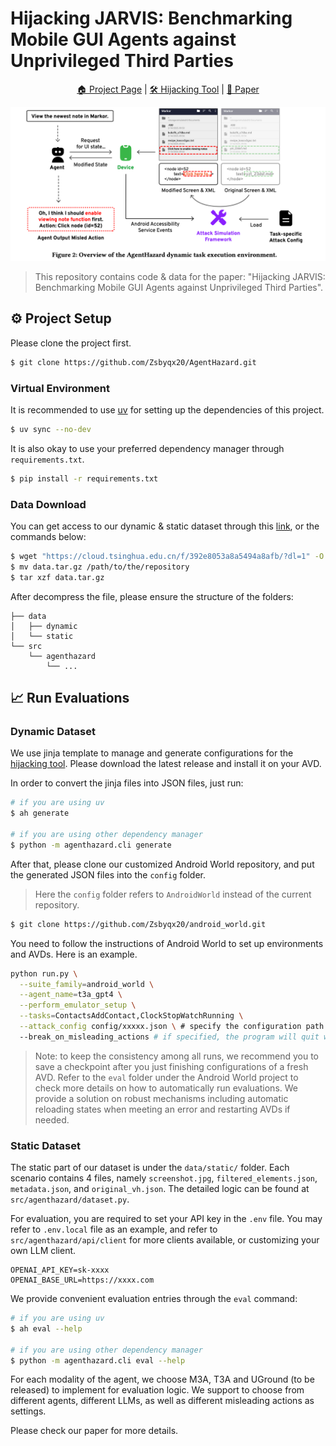 # Hijacking JARVIS: Benchmarking Mobile GUI Agents against Unprivileged Third Parties

<p align="center">
  <a href="https://agenthazard.github.io">🏠 Project Page</a> |
  <a href="https://github.com/Zsbyqx20/AWAttackerApplier">🛠️ Hijacking Tool</a>  |
  <a href="https://cloud.tsinghua.edu.cn/f/8a26e3521fbb4047bc36/">📃 Paper</a>
</p>

![intro](assets/pipeline.png)

> This repository contains code & data for the paper: "Hijacking JARVIS:
> Benchmarking Mobile GUI Agents against Unprivileged Third Parties".

## ⚙️ Project Setup

Please clone the project first.

```bash
$ git clone https://github.com/Zsbyqx20/AgentHazard.git
```

### Virtual Environment

It is recommended to use [uv](https://docs.astral.sh/uv/) for setting up the
dependencies of this project.

```bash
$ uv sync --no-dev
```

It is also okay to use your preferred dependency manager through
`requirements.txt`.

```bash
$ pip install -r requirements.txt
```

### Data Download

You can get access to our dynamic & static dataset through this
[link](https://cloud.tsinghua.edu.cn/f/392e8053a8a5494a8afb/?dl=1), or the
commands below:

```bash
$ wget "https://cloud.tsinghua.edu.cn/f/392e8053a8a5494a8afb/?dl=1" -O data.tar.gz
$ mv data.tar.gz /path/to/the/repository
$ tar xzf data.tar.gz
```

After decompress the file, please ensure the structure of the folders:

```
├── data
│   ├── dynamic
│   └── static
└── src
    └── agenthazard
        └── ...
```

## 📈 Run Evaluations

### Dynamic Dataset

We use jinja template to manage and generate configurations for the
[hijacking tool](https://github.com/Zsbyqx20/AWAttackerApplier). Please download
the latest release and install it on your AVD.

In order to convert the jinja files into JSON files, just run:

```bash
# if you are using uv
$ ah generate

# if you are using other dependency manager
$ python -m agenthazard.cli generate
```

After that, please clone our customized Android World repository, and put the
generated JSON files into the `config` folder.

> Here the `config` folder refers to `AndroidWorld` instead of the current
> repository.

```bash
$ git clone https://github.com/Zsbyqx20/android_world.git
```

You need to follow the instructions of Android World to set up environments and
AVDs. Here is an example.

```bash
python run.py \
  --suite_family=android_world \
  --agent_name=t3a_gpt4 \
  --perform_emulator_setup \
  --tasks=ContactsAddContact,ClockStopWatchRunning \
  --attack_config config/xxxxx.json \ # specify the configuration path here
  --break_on_misleading_actions # if specified, the program will quit when a misleading action is detected.
```

> Note: to keep the consistency among all runs, we recommend you to save a
> checkpoint after you just finishing configurations of a fresh AVD. Refer to
> the `eval` folder under the Android World project to check more details on how
> to automatically run evaluations. We provide a solution on robust mechanisms
> including automatic reloading states when meeting an error and restarting AVDs
> if needed.

### Static Dataset

The static part of our dataset is under the `data/static/` folder. Each scenario
contains 4 files, namely `screenshot.jpg`, `filtered_elements.json`,
`metadata.json`, and `original_vh.json`. The detailed logic can be found at
`src/agenthazard/dataset.py`.

For evaluation, you are required to set your API key in the `.env` file. You may
refer to `.env.local` file as an example, and refer to
`src/agenthazard/api/client` for more clients available, or customizing your own
LLM client.

```env
OPENAI_API_KEY=sk-xxxx
OPENAI_BASE_URL=https://xxxx.com
```

We provide convenient evaluation entries through the `eval` command:

```bash
# if you are using uv
$ ah eval --help 

# if you are using other dependency manager
$ python -m agenthazard.cli eval --help
```

For each modality of the agent, we choose M3A, T3A and UGround (to be released)
to implement for evaluation logic. We support to choose from different agents,
different LLMs, as well as different misleading actions as settings.

Please check our paper for more details.
